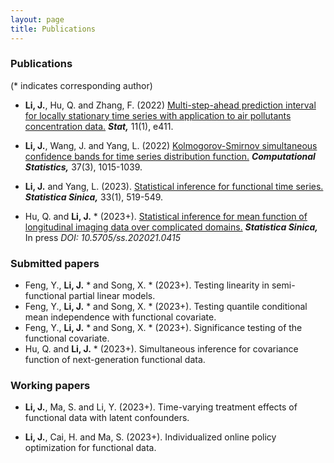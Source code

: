 ```yaml
---
layout: page
title: Publications
---
```







### Publications


(* indicates corresponding author)

* **Li, J.**, Hu, Q. and Zhang, F. (2022)   [Multi-step-ahead prediction interval for locally stationary 
time series with application to air pollutants concentration data.](https://onlinelibrary.wiley.com/doi/abs/10.1002/sta4.411) _**Stat,**_ 11(1), e411.








* **Li, J.**, Wang, J.  and Yang, L. (2022) [Kolmogorov-Smirnov simultaneous confidence bands for time series 
distribution function.](https://link.springer.com/article/10.1007/s00180-021-01149-5) _**Computational Statistics,**_ 37(3), 1015-1039.


* **Li, J.** and Yang, L. (2023). [Statistical inference for functional time series.](http://www3.stat.sinica.edu.tw/ss_newpaper/SS-2021-0107_na.pdf) _**Statistica Sinica,**_ 33(1), 519-549.


* Hu, Q. and **Li, J.** *  (2023+). [Statistical inference for mean function of longitudinal imaging data over complicated domains.](https://www3.stat.sinica.edu.tw/ss_newpaper/SS-2021-0415_na.pdf) 
_**Statistica Sinica,**_ In press _DOI: 10.5705/ss.202021.0415_



### Submitted papers


* Feng, Y., **Li, J.** *  and Song, X. * (2023+). Testing linearity in semi-functional partial linear models.
*  Feng, Y., **Li, J.** *  and Song, X. * (2023+). Testing quantile conditional mean independence with functional covariate. 
* Feng, Y., **Li, J.** *  and Song, X. * (2023+).  Significance testing of the functional covariate.
* Hu, Q. and **Li, J.** * (2023+). Simultaneous inference for  covariance function of next-generation functional data. 






### Working papers


* **Li, J.**, Ma, S. and Li, Y. (2023+). Time-varying  treatment effects of functional data with latent confounders. 
 
 


* **Li, J.**, Cai, H. and Ma, S. (2023+). Individualized online policy optimization for functional data.





